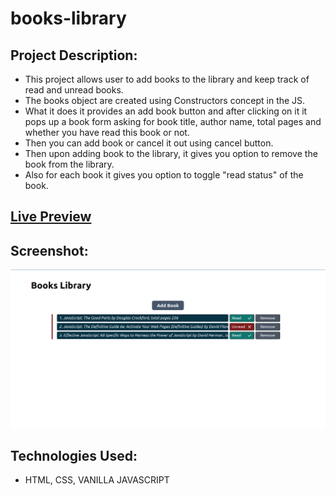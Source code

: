 # books-library

## Project Description:

-    This project allows user to add books to the library and keep track of read and unread books.
-    The books object are created using Constructors concept in the JS.
-    What it does it provides an add book button and after clicking on it it pops up a book form asking for book title, author name, total pages and whether you have read this book or not.
-    Then you can add book or cancel it out using cancel button.
-    Then upon adding book to the library, it gives you option to remove the book from the library.
-    Also for each book it gives you option to toggle "read status" of the book.

## [Live Preview](https://full-stackninja.github.io/books-library/)

## Screenshot:

<img src="./Screenshot%20from%202023-07-08%2011-13-28.png">

## Technologies Used:

-    HTML, CSS, VANILLA JAVASCRIPT
